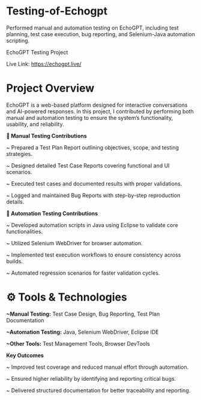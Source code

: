 # Testing-of-Echogpt
Performed manual and automation testing on EchoGPT, including test planning, test case execution, bug reporting, and Selenium-Java automation scripting.

EchoGPT Testing Project

Live Link: https://echogpt.live/

# Project Overview

EchoGPT is a web-based platform designed for interactive conversations and AI-powered responses.
In this project, I contributed by performing both manual and automation testing to ensure the system’s functionality, usability, and reliability.

**📝 Manual Testing Contributions**

~ Prepared a Test Plan Report outlining objectives, scope, and testing strategies.

~ Designed detailed Test Case Reports covering functional and UI scenarios.

~ Executed test cases and documented results with proper validations.

~ Logged and maintained Bug Reports with step-by-step reproduction details.

**🤖 Automation Testing Contributions**

~ Developed automation scripts in Java using Eclipse to validate core functionalities.

~ Utilized Selenium WebDriver for browser automation.

~ Implemented test execution workflows to ensure consistency across builds.

~ Automated regression scenarios for faster validation cycles.

# ⚙️ Tools & Technologies

**~Manual Testing:** Test Case Design, Bug Reporting, Test Plan Documentation

**~Automation Testing:** Java, Selenium WebDriver, Eclipse IDE

**~Other Tools:** Test Management Tools, Browser DevTools

**Key Outcomes**

~ Improved test coverage and reduced manual effort through automation.

~ Ensured higher reliability by identifying and reporting critical bugs.

~ Delivered structured documentation for better traceability and reporting.
